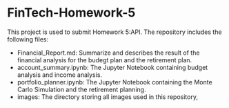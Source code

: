 # FinTech-Homework-5

This project is used to submit Homework 5:API. The repository includes the following files:

- Financial_Report.md: Summarize and describes the result of the financial analysis for the budegt plan and the retirement plan.
- account_summary.ipynb: The Jupyter Notebook containing budget analysis and income analysis.
- portfolio_planner.ipynb: The Jupyter Notebook containing the Monte Carlo Simulation and the retirement planning.
- images: The directory storing all images used in this repository, 


